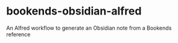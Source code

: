 # bookends-obsidian-alfred
An Alfred workflow to generate an Obsidian note from a Bookends reference

